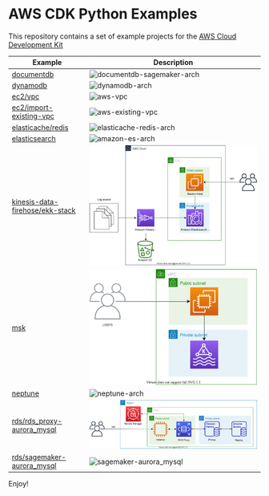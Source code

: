# AWS CDK Python Examples

This repository contains a set of example projects for the [AWS Cloud Development
Kit](https://docs.aws.amazon.com/cdk/api/latest/)

| Example | Description |
|---------|-------------|
| [documentdb](./documentdb/README.md) | ![documentdb-sagemaker-arch](./documentdb/documentdb-sagemaker-arch.svg) |
| [dynamodb](./dynamodb/README.md) | ![dynamodb-arch](./dynamodb/dynamodb-arch.svg) |
| [ec2/vpc](./ec2/vpc/README.md) | ![aws-vpc](./ec2/vpc/aws-vpc.svg) |
| [ec2/import-existing-vpc](./ec2/import-existing-vpc/README.md) | ![aws-existing-vpc](./ec2/import-existing-vpc/aws-existing-vpc.svg) |
| [elasticache/redis](./elasticache/redis/README.md) | ![elasticache-redis-arch](./elasticache/redis/elasticache-for-redis-arch.svg) |
| [elasticsearch](./elasticsearch/README.md) | ![amazon-es-arch](./elasticsearch/amazon-es-arch.svg) |
| [kinesis-data-firehose/ekk-stack](./kinesis-data-firehose/ekk-stack/) | ![amazon-ekk-stack-arch](./kinesis-data-firehose/ekk-stack/amazon-ekk-stack-arch.svg) |
| [msk](./msk/README.md) | ![msk-arch](./msk/msk-arch.svg) |
| [neptune](./neptune/README.md) | ![neptune-arch](./neptune/neptune-arch.svg) |
| [rds/rds_proxy-aurora_mysql](./rds/rds_proxy-aurora_mysql/README.md) | ![rds_proxy-aurora_mysql](./rds/rds_proxy-aurora_mysql/rds_proxy-aurora_mysql-arch.svg) |
| [rds/sagemaker-aurora_mysql](./rds/sagemaker-aurora_mysql/README.md) | ![sagemaker-aurora_mysql](./rds/sagemaker-aurora_mysql/mysql-sagemaker-arch.svg) |

Enjoy!
